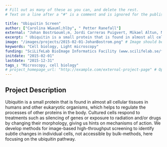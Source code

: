 ```yaml
---
# Fill out as many of these as you can, and delete the rest.
# Text on a line after a "#" is a comment and is ignored for the published page.

title: "Ubiquitin Screen"
author: ["Carolina W&auml;hlby", " Petter Ranefall"]
external: "Johan Bostr&ouml;m, Jordi Carreras Puigvert, Mikael Altun, Molecular Biochemistry and Biophysics, KI"
excerpt: " Ubiquitin is a small protein that is found in almost all cellular tissues in humans and other eukaryotic  organisms, which helps to regulate the processes of other proteins in the body. Cultured cell..."
image: "/images/projects/2015-02-01-JohanBostrom.png" # Image should be pushed to /images/projects/YYYY-MM-DD-projectid/ before
keywords: "Cell biology, Light microscopy"
funding: "SciLifeLab BioImage Informatics Facility (www.scilifelab.se/facilities/bioimage-informatics)"
initdate: "2015-02-01"
lastdate: "2015-12-31"
tags_: "Microscopy, cell biology"
# project_homepage_url: "http://example.com/external-project-page" # Optional external homepage for this project
---
```


## Project Description
 Ubiquitin is a small protein that is found in almost all cellular tissues in humans and other eukaryotic organisms, which helps to regulate the processes of other proteins in the body. Cultured cells respond to treatments such as silencing of genes or exposure to radiation and/or drugs by changing their morphology, giving us hints on mechanisms of action. We develop methods for image-based high-throughput screening to identify subtle changes in individual cells, not accessible by bulk-methods, here focusing on the ubiquitin pathway. 
